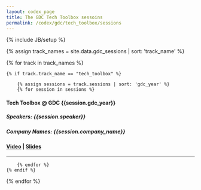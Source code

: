 ```yaml
---
layout: codex_page
title: The GDC Tech Toolbox sessoins
permalink: /codex/gdc/tech_toolbox/sessions
---
```

{% include JB/setup %}

<!-- To Edit or Add content to this page please edit the _data/gdc_sessions.yaml file (look for track_name : tech_toolbox) -->
{% assign track_names = site.data.gdc_sessions | sort: 'track_name' %}

{% for track in track_names %}

	{% if track.track_name == "tech_toolbox" %}

		{% assign sessions = track.sessions | sort: 'gdc_year' %}
		{% for session in sessions %}

<h4>Tech Toolbox @ GDC {{session.gdc_year}}</h4>

<h5>Speakers: {{session.speaker}}</h5>
<h5>Company Names: {{session.company_name}}</h5>

<h4><a href="{{session.video_url}}">Video</a> | <a href="{{session.slides_url}}">Slides</a></h4>

<hr>

		{% endfor %}
	{% endif %}
{% endfor %}